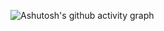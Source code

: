 ![Ashutosh's github activity graph](https://contribution.catsjuice.com/_/0arKes?chart=3dbar&gap=5&scale=1.5&light=1&flatten=2&animation=wave&animation_duration=6&animation_delay=0.06&animation_amplitude=24&animation_frequency=0.1&animation_wave_center=0_3&weeks=30&theme=red&colors=626262,ff001a,dd183d&dark=true)